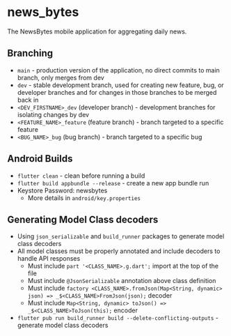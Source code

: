 # news_bytes

The NewsBytes mobile application for aggregating daily news.

## Branching
- `main` - production version of the application, no direct commits to main branch, only merges from dev
- `dev` - stable development branch, used for creating new feature, bug, or developer branches and for changes in those branches to be merged back in
- `<DEV_FIRSTNAME>_dev` (developer branch) - development branches for isolating changes by dev
- `<FEATURE_NAME>_feature` (feature branch) - branch targeted to a specific feature
- `<BUG_NAME>_bug` (bug branch) - branch targeted to a specific bug

## Android Builds
- `flutter clean` - clean before running a build
- `flutter build appbundle --release` - create a new app bundle run
- Keystore Password: newsbytes
  - More details in `android/key.properties`

## Generating Model Class decoders
- Using `json_serializable` and `build_runner` packages to generate model class decoders
- All model classes must be properly annotated and include decoders to handle API responses
  - Must include `part '<CLASS_NAME>.g.dart';` import at the top of the file
  - Must include `@JsonSerializable` annotation above class definition
  - Must include `factory <CLASS_NAME>.fromJson(Map<String, dynamic> json) => _$<CLASS_NAME>FromJson(json);` decoder
  - Must include `Map<String, dynamic> toJson() => _$<CLASS_NAME>ToJson(this);` encoder
- `flutter pub run build_runner build --delete-conflicting-outputs` - generate model class decoders
